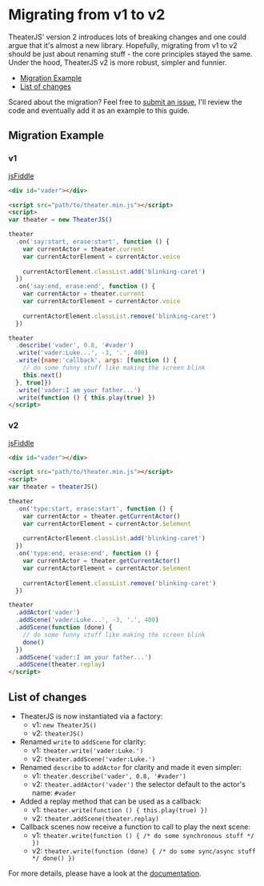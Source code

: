 # Migrating from v1 to v2

TheaterJS' version 2 introduces lots of breaking changes and one could argue that it's almost a new library.
Hopefully, migrating from v1 to v2 should be just about renaming stuff - the core principles stayed the same.
Under the hood, TheaterJS v2 is more robust, simpler and funnier.

* [Migration Example](https://github.com/Zhouzi/TheaterJS/blob/master/MIGRATING.md#migration-example)
* [List of changes](https://github.com/Zhouzi/TheaterJS/blob/master/MIGRATING.md#list-of-changes)

Scared about the migration?
Feel free to [submit an issue](https://github.com/Zhouzi/TheaterJS/issues), I'll review the code and eventually add it as an example to this guide.

## Migration Example

### v1

[jsFiddle](http://jsfiddle.net/vtf5ueg1/)

```html
<div id="vader"></div>

<script src="path/to/theater.min.js"></script>
<script>
var theater = new TheaterJS()

theater
  .on('say:start, erase:start', function () {
    var currentActor = theater.current
    var currentActorElement = currentActor.voice
        
    currentActorElement.classList.add('blinking-caret')
  })
  .on('say:end, erase:end', function () {
    var currentActor = theater.current
    var currentActorElement = currentActor.voice
        
    currentActorElement.classList.remove('blinking-caret')
  })

theater
  .describe('vader', 0.8, '#vader')
  .write('vader:Luke...', -3, '.', 400)
  .write({name:'callback', args: [function () {
    // do some funny stuff like making the screen blink
    this.next()
  }, true]})
  .write('vader:I am your father...')
  .write(function () { this.play(true) })
</script>
```

### v2

[jsFiddle](http://jsfiddle.net/vtf5ueg1/1/)

```html
<div id="vader"></div>

<script src="path/to/theater.min.js"></script>
<script>
var theater = theaterJS()

theater
  .on('type:start, erase:start', function () {
    var currentActor = theater.getCurrentActor()
    var currentActorElement = currentActor.$element
    
    currentActorElement.classList.add('blinking-caret')
  })
  .on('type:end, erase:end', function () {
    var currentActor = theater.getCurrentActor()
    var currentActorElement = currentActor.$element
    
    currentActorElement.classList.remove('blinking-caret')
  })

theater
  .addActor('vader')
  .addScene('vader:Luke...', -3, '.', 400)
  .addScene(function (done) {
    // do some funny stuff like making the screen blink
    done()
  })
  .addScene('vader:I am your father...')
  .addScene(theater.replay)
</script>
```

## List of changes

* TheaterJS is now instantiated via a factory:
  * v1: `new TheaterJS()`
  * v2: `theaterJS()`
* Renamed `write` to `addScene` for clarity:
  * v1: `theater.write('vader:Luke.')`
  * v2: `theater.addScene('vader:Luke.')`
* Renamed `describe` to `addActor` for clarity and made it even simpler:
  * v1: `theater.describe('vader', 0.8, '#vader')`
  * v2: `theater.addActor('vader')` the selector default to the actor's name: `#vader`
* Added a replay method that can be used as a callback:
  * v1: `theater.write(function () { this.play(true) })`
  * v2: `theater.addScene(theater.replay)`
* Callback scenes now receive a function to call to play the next scene:
  * v1: `theater.write(function () { /* do some synchronous stuff */ })`
  * v2: `theater.write(function (done) { /* do some sync/async stuff */ done() })`
  
For more details, please have a look at the [documentation](https://github.com/Zhouzi/TheaterJS#documentation).

